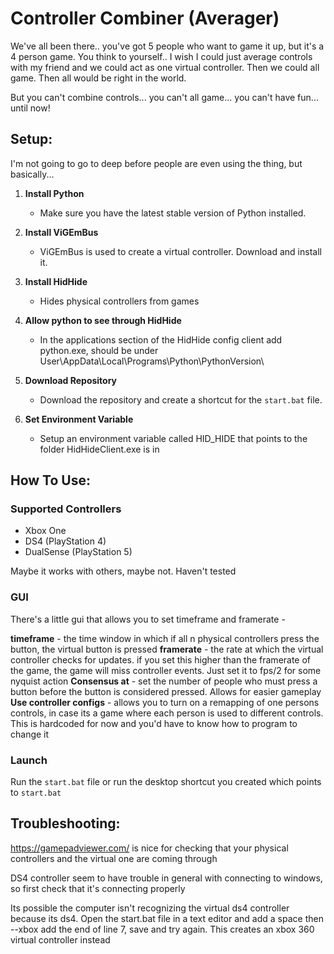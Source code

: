 # Controller Combiner (Averager)

We've all been there.. you've got 5 people who want to game it up, but it's a 4 person game. You think to yourself.. I wish I could just average controls with my friend and we could act as one virtual controller. Then we could all game. Then all would be right in the world.

But you can't combine controls... you can't all game... you can't have fun... until now!


## Setup:

I'm not going to go to deep before people are even using the thing, but basically...

1. **Install Python**
   - Make sure you have the latest stable version of Python installed.

2. **Install ViGEmBus**
   - ViGEmBus is used to create a virtual controller. Download and install it.

3. **Install HidHide**
   - Hides physical controllers from games

4. **Allow python to see through HidHide**
   - In the applications section of the HidHide config client add python.exe, should be under User\AppData\Local\Programs\Python\PythonVersion\

6. **Download Repository**
   - Download the repository and create a shortcut for the `start.bat` file.

7. **Set Environment Variable**
    - Setup an environment variable called HID_HIDE that points to the folder HidHideClient.exe is in


## How To Use:

### Supported Controllers

- Xbox One
- DS4 (PlayStation 4)
- DualSense (PlayStation 5)

Maybe it works with others, maybe not. Haven't tested

### GUI

There's a little gui that allows you to set timeframe and framerate -

**timeframe** - the time window in which if all n physical controllers press the button, the virtual button is pressed
**framerate** - the rate at which the virtual controller checks for updates. if you set this higher than the framerate of the
            game, the game will miss controller events. Just set it to fps/2 for some nyquist action
**Consensus at** - set the number of people who must press a button before the button is considered pressed. Allows for easier gameplay
**Use controller configs** - allows you to turn on a remapping of one persons controls, in case its a game where each person is used to different controls. This is hardcoded for now and you'd have to know how to program to change it

### Launch

Run the `start.bat` file or run the desktop shortcut you created which points to `start.bat`


## Troubleshooting:

https://gamepadviewer.com/ is nice for checking that your physical controllers and the virtual one are coming through

DS4 controller seem to have trouble in general with connecting to windows, so first check that it's connecting properly

Its possible the computer isn't recognizing the virtual ds4 controller because its ds4. Open the start.bat file in a text editor and add a space then --xbox add the end of line 7, save and try again. This creates an xbox 360 virtual controller instead

